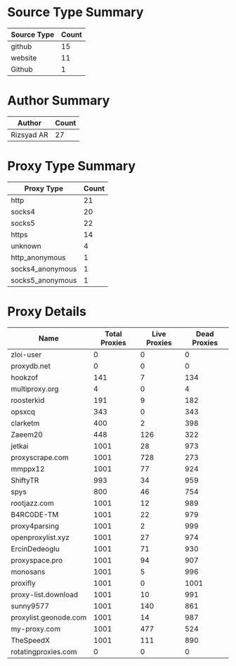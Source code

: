 # Source Type Summary

| Source Type | Count |
|-------------|-------|
| github | 15 |
| website | 11 |
| Github | 1 |


# Author Summary

| Author | Count |
|--------|-------|
| Rizsyad AR | 27 |


# Proxy Type Summary

| Proxy Type | Count |
|------------|-------|
| http | 21 |
| socks4 | 20 |
| socks5 | 22 |
| https | 14 |
| unknown | 4 |
| http_anonymous | 1 |
| socks4_anonymous | 1 |
| socks5_anonymous | 1 |


# Proxy Details

| Name | Total Proxies | Live Proxies | Dead Proxies |
|------|---------------|--------------|---------------|
| zloi-user | 0 | 0 | 0 |
| proxydb.net | 0 | 0 | 0 |
| hookzof | 141 | 7 | 134 |
| multiproxy.org | 4 | 0 | 4 |
| roosterkid | 191 | 9 | 182 |
| opsxcq | 343 | 0 | 343 |
| clarketm | 400 | 2 | 398 |
| Zaeem20 | 448 | 126 | 322 |
| jetkai | 1001 | 28 | 973 |
| proxyscrape.com | 1001 | 728 | 273 |
| mmppx12 | 1001 | 77 | 924 |
| ShiftyTR | 993 | 34 | 959 |
| spys | 800 | 46 | 754 |
| rootjazz.com | 1001 | 12 | 989 |
| B4RC0DE-TM | 1001 | 22 | 979 |
| proxy4parsing | 1001 | 2 | 999 |
| openproxylist.xyz | 1001 | 27 | 974 |
| ErcinDedeoglu | 1001 | 71 | 930 |
| proxyspace.pro | 1001 | 94 | 907 |
| monosans | 1001 | 5 | 996 |
| proxifly | 1001 | 0 | 1001 |
| proxy-list.download | 1001 | 10 | 991 |
| sunny9577 | 1001 | 140 | 861 |
| proxylist.geonode.com | 1001 | 14 | 987 |
| my-proxy.com | 1001 | 477 | 524 |
| TheSpeedX | 1001 | 111 | 890 |
| rotatingproxies.com | 0 | 0 | 0 |
